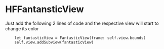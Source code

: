 # HFFantansticView


Just add the following 2 lines of code and the respective view will start to change its color

        let fantasticView = FantasticView(frame: self.view.bounds)
        self.view.addSubview(fantasticView)
